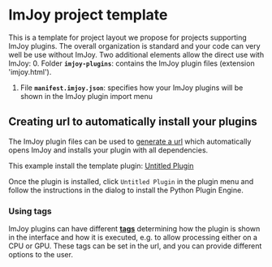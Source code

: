 # ImJoy project template
This is a template for project layout we propose for projects supporting ImJoy plugins. The overall organization is standard and your code can very well be use without ImJoy. Two additional elements allow the direct use with ImJoy:
0. Folder **`imjoy-plugins`**: contains the ImJoy plugin files (extension 'imjoy.html'). 
1. File **`manifest.imjoy.json`**: specifies how your ImJoy plugins will be shown in the ImJoy plugin import menu

## Creating url to automatically install your plugins
The ImJoy plugin files can be used to [generate a url](http://imjoy.io/docs/index.html#/development?id=distributing-your-plugin-with-url) which automatically opens ImJoy and installs your plugin with all dependencies. 

This example install the template plugin: [Untitled Plugin](https://imjoy.io/#/app?plugin=https://raw.githubusercontent.com/oeway/ImJoy-project-template/master/imjoy-plugins/untitledPlugin.imjoy.html)

Once the plugin is installed, click `Untitled Plugin` in the plugin menu and follow the instructions in the dialog to install the Python Plugin Engine.

### Using tags
ImJoy plugins can have different **[tags](http://imjoy.io/docs/index.html#/development?id=plugins-and-tags)** determining how the plugin is shown in the interface and how it is executed, e.g. to allow processing either on a CPU or GPU. These tags can be set in the url, and you can provide different options to the user.  





